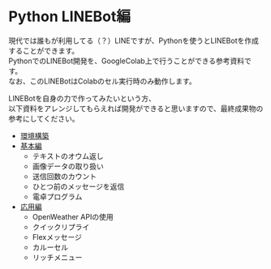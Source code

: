 # Python LINEBot編

現代では誰もが利用してる（？）LINEですが、Pythonを使うとLINEBotを作成することができます。  
PythonでのLINEBot開発を、GoogleColab上で行うことができる参考資料です。  
なお、このLINEBotはColabのセル実行時のみ動作します。  

LINEBotを自身の力で作ってみたいという方、  
以下資料をアレンジしてもらえれば開発ができると思いますので、最終成果物の参考にしてください。

- [環境構築](https://github.com/kiryu-3/Prmn2023/blob/main/Python/2024/linebot/env.md)
- [基本編](https://github.com/kiryu-3/Prmn2023/blob/main/Python/2024/linebot/LINEBot_Basic.ipynb)
    - テキストのオウム返し
    - 画像データの取り扱い
    - 送信回数のカウント
    - ひとつ前のメッセージを返信
    - 電卓プログラム
- [応用編](https://github.com/kiryu-3/Prmn2023/blob/main/Python/2024/linebot/LINEBot_Advanced.ipynb)
    - OpenWeather APIの使用
    - クイックリプライ
    - Flexメッセージ
    - カルーセル
    - リッチメニュー
